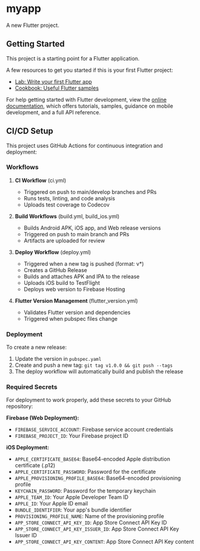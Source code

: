 # myapp

A new Flutter project.

## Getting Started

This project is a starting point for a Flutter application.

A few resources to get you started if this is your first Flutter project:

- [Lab: Write your first Flutter app](https://docs.flutter.dev/get-started/codelab)
- [Cookbook: Useful Flutter samples](https://docs.flutter.dev/cookbook)

For help getting started with Flutter development, view the
[online documentation](https://docs.flutter.dev/), which offers tutorials,
samples, guidance on mobile development, and a full API reference.

## CI/CD Setup

This project uses GitHub Actions for continuous integration and deployment:

### Workflows

1. **CI Workflow** (ci.yml)
   - Triggered on push to main/develop branches and PRs
   - Runs tests, linting, and code analysis
   - Uploads test coverage to Codecov

2. **Build Workflows** (build.yml, build_ios.yml)
   - Builds Android APK, iOS app, and Web release versions
   - Triggered on push to main branch and PRs
   - Artifacts are uploaded for review

3. **Deploy Workflow** (deploy.yml)
   - Triggered when a new tag is pushed (format: v*)
   - Creates a GitHub Release
   - Builds and attaches APK and IPA to the release
   - Uploads iOS build to TestFlight
   - Deploys web version to Firebase Hosting

4. **Flutter Version Management** (flutter_version.yml)
   - Validates Flutter version and dependencies
   - Triggered when pubspec files change

### Deployment

To create a new release:
1. Update the version in `pubspec.yaml`
2. Create and push a new tag: `git tag v1.0.0 && git push --tags`
3. The deploy workflow will automatically build and publish the release

### Required Secrets

For deployment to work properly, add these secrets to your GitHub repository:

**Firebase (Web Deployment):**
- `FIREBASE_SERVICE_ACCOUNT`: Firebase service account credentials
- `FIREBASE_PROJECT_ID`: Your Firebase project ID

**iOS Deployment:**
- `APPLE_CERTIFICATE_BASE64`: Base64-encoded Apple distribution certificate (.p12)
- `APPLE_CERTIFICATE_PASSWORD`: Password for the certificate
- `APPLE_PROVISIONING_PROFILE_BASE64`: Base64-encoded provisioning profile
- `KEYCHAIN_PASSWORD`: Password for the temporary keychain
- `APPLE_TEAM_ID`: Your Apple Developer Team ID
- `APPLE_ID`: Your Apple ID email
- `BUNDLE_IDENTIFIER`: Your app's bundle identifier
- `PROVISIONING_PROFILE_NAME`: Name of the provisioning profile
- `APP_STORE_CONNECT_API_KEY_ID`: App Store Connect API Key ID
- `APP_STORE_CONNECT_API_KEY_ISSUER_ID`: App Store Connect API Key Issuer ID
- `APP_STORE_CONNECT_API_KEY_CONTENT`: App Store Connect API Key content
